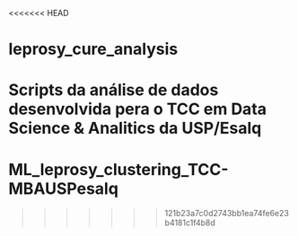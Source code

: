 <<<<<<< HEAD
# leprosy_cure_analysis
Scripts da análise de dados desenvolvida pera o TCC em Data Science &amp; Analitics da USP/Esalq
=======
# ML_leprosy_clustering_TCC-MBAUSPesalq
>>>>>>> 121b23a7c0d2743bb1ea74fe6e23b4181c1f4b8d
